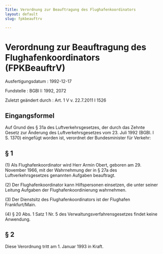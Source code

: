 ```yaml
---
Title: Verordnung zur Beauftragung des Flughafenkoordinators
layout: default
slug: fpkbeauftrv

---
```


# Verordnung zur Beauftragung des Flughafenkoordinators (FPKBeauftrV)

Ausfertigungsdatum
:   1992-12-17

Fundstelle
:   BGBl I: 1992, 2072

Zuletzt geändert durch
:   Art. 1 V v. 22.7.2011 I 1526


## Eingangsformel

Auf Grund des § 31a des Luftverkehrsgesetzes, der durch das Zehnte
Gesetz zur Änderung des Luftverkehrsgesetzes vom 23. Juli 1992 (BGBl.
I S. 1370) eingefügt worden ist, verordnet der Bundesminister für
Verkehr:


## § 1

(1) Als Flughafenkoordinator wird Herr Armin Obert, geboren am 29.
November 1966, mit der Wahrnehmung der in § 27a des
Luftverkehrsgesetzes genannten Aufgaben beauftragt.

(2) Der Flughafenkoordinator kann Hilfspersonen einsetzen, die unter
seiner Leitung Aufgaben der Flughafenkoordinierung wahrnehmen.

(3) Der Dienstsitz des Flughafenkoordinators ist der Flughafen
Frankfurt/Main.

(4) § 20 Abs. 1 Satz 1 Nr. 5 des Verwaltungsverfahrensgesetzes findet
keine Anwendung.


## § 2

Diese Verordnung tritt am 1. Januar 1993 in Kraft.

